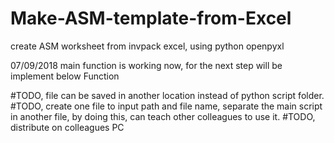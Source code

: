 # Make-ASM-template-from-Excel
create ASM worksheet from invpack excel, using python openpyxl

07/09/2018 main function is working now, for the next step will be implement below Function

#TODO, file can be saved in another location instead of python script folder.
#TODO, create one file to input path and file name, separate the main script in another file, by doing this, can teach other colleagues to use it.
#TODO, distribute on colleagues PC
